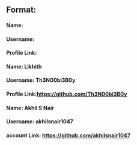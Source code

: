 ## Format:
#### Name: 
#### Username:
#### Profile Link:


#### Name: Likhith
#### Username: Th3N00bi3B0y
#### Profile Link:https://github.com/Th3N00bi3B0y

#### Name: Akhil S Nair
#### Username: akhilsnair1047
#### account Link: https://github.com/akhilsnair1047
